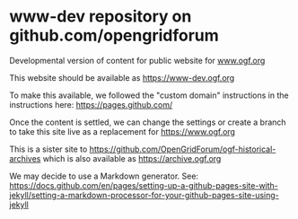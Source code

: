 # www-dev repository on github.com/opengridforum
Developmental version of content for public website for www.ogf.org

This website should be available as https://www-dev.ogf.org

To make this available, we followed the "custom domain" instructions in the instructions here: https://pages.github.com/

Once the content is settled, we can change the settings or create a branch to take this site live as a replacement for https://www.ogf.org

This is a sister site to https://github.com/OpenGridForum/ogf-historical-archives which is also available as https://archive.ogf.org


We may decide to use a Markdown generator. See: https://docs.github.com/en/pages/setting-up-a-github-pages-site-with-jekyll/setting-a-markdown-processor-for-your-github-pages-site-using-jekyll
